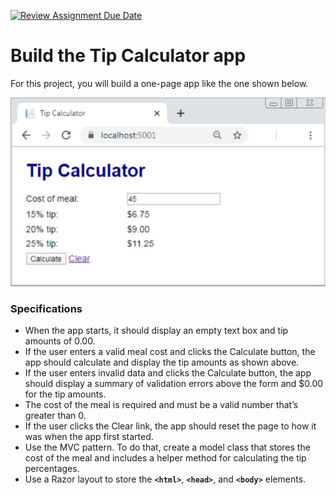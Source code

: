 [![Review Assignment Due Date](https://classroom.github.com/assets/deadline-readme-button-24ddc0f5d75046c5622901739e7c5dd533143b0c8e959d652212380cedb1ea36.svg)](https://classroom.github.com/a/KhuGQ0WD)
# Build the Tip Calculator app
For this project, you will build a one-page app like the one shown below.

![Ch2Lab01](./wwwroot/img/Ch2Lab01.jpg)

### Specifications
- When the app starts, it should display an empty text box and tip amounts of 0.00.
- If the user enters a valid meal cost and clicks the Calculate button, the app should calculate and display the tip amounts as shown above.
- If the user enters invalid data and clicks the Calculate button, the app should display a summary of validation errors above the form and $0.00 for the tip amounts.
- The cost of the meal is required and must be a valid number that’s greater than 0.
- If the user clicks the Clear link, the app should reset the page to how it was when the app first started.
- Use the MVC pattern. To do that, create a model class that stores the cost of the meal and includes a helper method for calculating the tip percentages.
- Use a Razor layout to store the **`<html>`**, **`<head>`**, and **`<body>`** elements.
